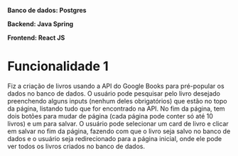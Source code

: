 **Banco de dados: Postgres**

**Backend: Java Spring**

**Frontend: React JS**

# Funcionalidade 1

Fiz a criação de livros usando a API do Google Books para pré-popular os dados no banco de dados. O usuário pode pesquisar pelo livro desejado preenchendo alguns inputs (nenhum deles obrigatórios) que estão no topo da página, 
listando tudo que for encontrado na API. No fim da página, tem dois botões para mudar de página (cada página pode conter só até 10 livros) e um para salvar. O usuário pode selecionar um card de livro e clicar em salvar no fim da página, 
fazendo com que o livro seja salvo no banco de dados e o usuário seja redirecionado para a página inicial, onde ele pode ver todos os livros criados no banco de dados.

